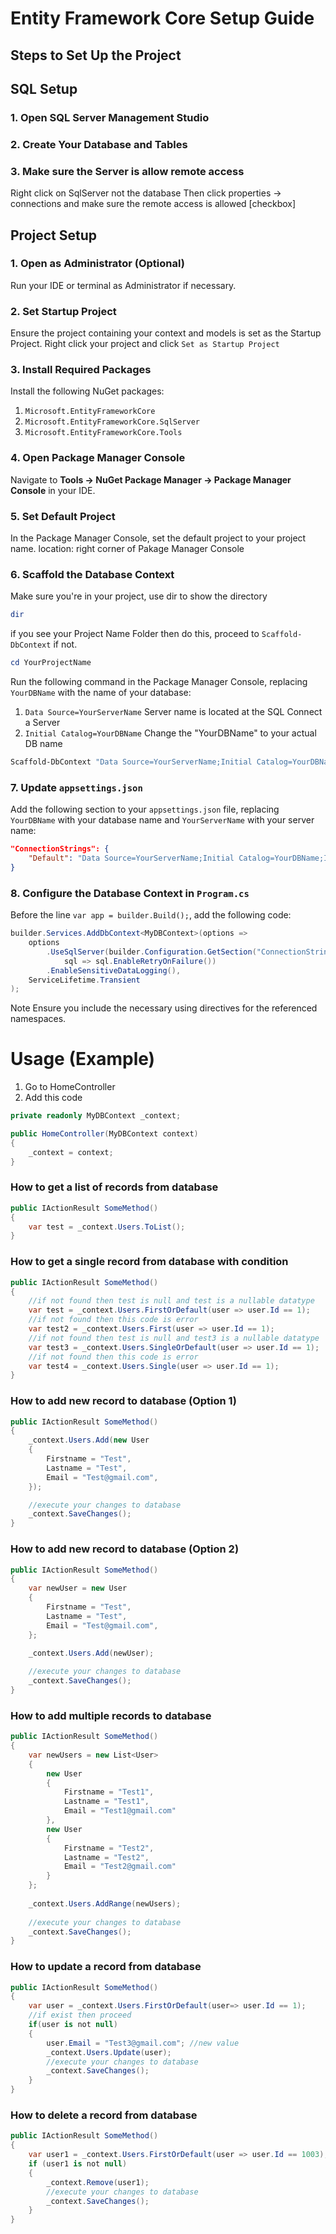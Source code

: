 # Entity Framework Core Setup Guide

## Steps to Set Up the Project

## SQL Setup

### 1. Open SQL Server Management Studio
### 2. Create Your Database and Tables
### 3. Make sure the Server is allow remote access
Right click on SqlServer not the database
Then click properties -> connections and make sure the remote access is allowed [checkbox]

## Project Setup

### 1. Open as Administrator (Optional)
Run your IDE or terminal as Administrator if necessary.

### 2. Set Startup Project
Ensure the project containing your context and models is set as the Startup Project.
Right click your project and click `Set as Startup Project`

### 3. Install Required Packages
Install the following NuGet packages:
1. `Microsoft.EntityFrameworkCore`
2. `Microsoft.EntityFrameworkCore.SqlServer`
3. `Microsoft.EntityFrameworkCore.Tools`

### 4. Open Package Manager Console
Navigate to **Tools -> NuGet Package Manager -> Package Manager Console** in your IDE.

### 5. Set Default Project
In the Package Manager Console, set the default project to your project name.
location: right corner of Pakage Manager Console

### 6. Scaffold the Database Context

Make sure you're in your project, use dir to show the directory
```powershell
dir
```
if you see your Project Name Folder then do this, proceed to `Scaffold-DbContext` if not.
```powershell
cd YourProjectName
```
Run the following command in the Package Manager Console, replacing `YourDBName` with the name of your database:
1. `Data Source=YourServerName` Server name is located at the SQL Connect a Server
2. `Initial Catalog=YourDBName` Change the "YourDBName" to your actual DB name

```powershell
Scaffold-DbContext "Data Source=YourServerName;Initial Catalog=YourDBName;Integrated Security=True;Trust Server Certificate=True;" Microsoft.EntityFrameworkCore.SqlServer -OutputDir Models -ContextDir Context -Context MyDBContext -f
```

### 7. Update `appsettings.json`
Add the following section to your `appsettings.json` file, replacing `YourDBName` with your database name and `YourServerName` with your server name:

```json
"ConnectionStrings": {
    "Default": "Data Source=YourServerName;Initial Catalog=YourDBName;Integrated Security=True;Trust Server Certificate=True;"
}
```

### 8. Configure the Database Context in `Program.cs`

Before the line `var app = builder.Build();`, add the following code:

```csharp
builder.Services.AddDbContext<MyDBContext>(options =>
    options
        .UseSqlServer(builder.Configuration.GetSection("ConnectionStrings:Default").Value,
            sql => sql.EnableRetryOnFailure())
        .EnableSensitiveDataLogging(), 
    ServiceLifetime.Transient
);
```

Note
Ensure you include the necessary using directives for the referenced namespaces.

# Usage (Example)

1. Go to HomeController
2. Add this code

```csharp
private readonly MyDBContext _context;

public HomeController(MyDBContext context)
{
    _context = context;
}
```

### How to get a list of records from database
```csharp
public IActionResult SomeMethod()
{
    var test = _context.Users.ToList();
}
```
### How to get a single record from database with condition
```csharp
public IActionResult SomeMethod()
{
    //if not found then test is null and test is a nullable datatype
    var test = _context.Users.FirstOrDefault(user => user.Id == 1);
    //if not found then this code is error
    var test2 = _context.Users.First(user => user.Id == 1);
    //if not found then test is null and test3 is a nullable datatype
    var test3 = _context.Users.SingleOrDefault(user => user.Id == 1);
    //if not found then this code is error
    var test4 = _context.Users.Single(user => user.Id == 1);
}
```
### How to add new record to database (Option 1)
```csharp
public IActionResult SomeMethod()
{
    _context.Users.Add(new User
    {
        Firstname = "Test",
        Lastname = "Test",
        Email = "Test@gmail.com",
    });

    //execute your changes to database
    _context.SaveChanges();
}
```

### How to add new record to database (Option 2)
```csharp
public IActionResult SomeMethod()
{
    var newUser = new User
    {
        Firstname = "Test",
        Lastname = "Test",
        Email = "Test@gmail.com",
    };
    
    _context.Users.Add(newUser);

    //execute your changes to database
    _context.SaveChanges();
}
```

### How to add multiple records to database
```csharp
public IActionResult SomeMethod()
{
    var newUsers = new List<User> 
    { 
        new User
        {
            Firstname = "Test1",
            Lastname = "Test1",
            Email = "Test1@gmail.com"
        },
        new User
        {
            Firstname = "Test2",
            Lastname = "Test2",
            Email = "Test2@gmail.com"
        }
    };
    
    _context.Users.AddRange(newUsers);
    
    //execute your changes to database
    _context.SaveChanges();
}
```

### How to update a record from database
```csharp
public IActionResult SomeMethod()
{
    var user = _context.Users.FirstOrDefault(user=> user.Id == 1);
    //if exist then proceed
    if(user is not null)
    {
        user.Email = "Test3@gmail.com"; //new value
        _context.Users.Update(user);
        //execute your changes to database
        _context.SaveChanges();
    }
}
```
### How to delete a record from database
```csharp
public IActionResult SomeMethod()
{
    var user1 = _context.Users.FirstOrDefault(user => user.Id == 1003);
    if (user1 is not null)
    {
        _context.Remove(user1);
        //execute your changes to database
        _context.SaveChanges();
    }
}
```
